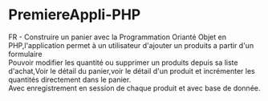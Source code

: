# PremiereAppli-PHP
FR - Construire un panier avec la Programmation Orianté Objet en PHP,l'application permet à un utilisateur d'ajouter un produits a partir d'un formulaire <br>
Pouvoir modifier les quantité ou supprimer un produits depuis sa liste d'achat,Voir le détail du panier,voir le détail d'un produit et incrémenter les quantités directement dans le panier.<br>
 Avec enregistrement en session de chaque produit et avec base de donnée.
